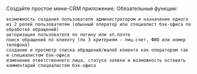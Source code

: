 Создайте простое мини-CRM приложение. Обязательные функции:

    возможность создания пользователя администратором и назначение одного из 2 ролей пользователям (обычный оператор или специалист бэк-офиса по обработке обращений)
    авторизация пользователя по логину или эл.почте
    поиск обращений по клиенту (по 3 критериям - лиц.счет, ФИО или номер телефона)
    создание и просмотр списка обращений/жалоб клиента как оператором так и специалистом бэк-офиса
    изменение ответственного лица, статуса заявки и возможность оставить комментарий специалистом бэк-офиса
